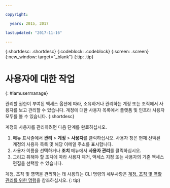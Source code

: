 ```yaml
---

copyright:

  years: 2015, 2017

lastupdated: "2017-11-16"

---
```


{:shortdesc: .shortdesc}
{:codeblock: .codeblock}
{:screen: .screen}
{:new_window: target="_blank"}
{:tip: .tip}

# 사용자에 대한 작업
{: #iamusermanage}

관리할 권한이 부여된 액세스 옵션에 따라, 소유하거나 관리하는 계정 또는 조직에서 사용자를 보고 관리할 수 있습니다. 계정에 대한 사용자 목록에서 플랫폼 및 인프라 사용자 모두를 볼 수 있습니다.
{:shortdesc}

계정의 사용자를 관리하려면 다음 단계를 완료하십시오. 

1. 메뉴 표시줄에서 **관리** &gt; **계정** &gt; **사용자**를 클릭하십시오. 사용자 창은 현재 선택된 계정의 사용자 목록 및 해당 이메일 주소를 표시합니다. 
2. 사용자 이름을 선택하거나 **조치** 메뉴에서 **사용자 관리**를 클릭하십시오. 
3. 그리고 취해야 할 조치에 따라 사용자 제거, 액세스 지정 또는 사용자의 기존 액세스 편집을 선택할 수 있습니다. 

계정, 조직 및 영역을 관리하는 데 사용되는 CLI 명령의 세부사항은 [계정, 조직 및 역할 관리를 위한 명령](/docs/cli/reference/bluemix_cli/bx_cli.html#bx_commands_acctorg)을 참조하십시오.
{: tip}










